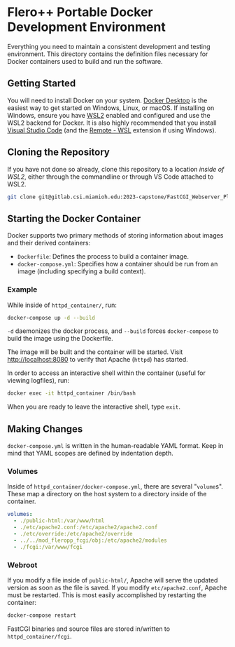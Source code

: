 # Flero++ Portable Docker Development Environment

Everything you need to maintain a consistent development and testing environment. This directory contains the definition files necessary for Docker containers used to build and run the software. 

## Getting Started

You will need to install Docker on your system. [Docker Desktop](https://docs.docker.com/desktop/) is the easiest way to get started on Windows, Linux, or macOS. If installing on Windows, ensure you have [WSL2](https://docs.microsoft.com/en-us/windows/wsl/install) enabled and configured and use the WSL2 backend for Docker. It is also highly recommended that you install [Visual Studio Code](https://code.visualstudio.com/) (and the [Remote - WSL](https://marketplace.visualstudio.com/items?itemName=ms-vscode-remote.remote-wsl) extension if using Windows).

## Cloning the Repository

If you have not done so already, clone this repository to a location *inside of WSL2*, either through the commandline or through VS Code attached to WSL2.

```bash
git clone git@gitlab.csi.miamioh.edu:2023-capstone/FastCGI_Webserver_Plugin/fastcgi-webserver-plugin-project.git 
```

## Starting the Docker Container

Docker supports two primary methods of storing information about images and their derived containers:

- `Dockerfile`: Defines the process to build a container image.
- `docker-compose.yml`: Specifies how a container should be run from an image (including specifying a build context).

### Example
While inside of `httpd_container/`, run:

```bash
docker-compose up -d --build
```

`-d` daemonizes the docker process, and `--build` forces `docker-compose` to build the image using the Dockerfile.

The image will be built and the container will be started. Visit [http://localhost:8080](https://localhost:8080) to verify that Apache (`httpd`) has started.

In order to access an interactive shell within the container (useful for viewing logfiles), run:

```bash
docker exec -it httpd_container /bin/bash
```

When you are ready to leave the interactive shell, type `exit`.

## Making Changes

`docker-compose.yml` is written in the human-readable YAML format. Keep in mind that YAML scopes are defined by indentation depth.

### Volumes

Inside of `httpd_container/docker-compose.yml`, there are several "`volume`s". These map a directory on the host system to a directory inside of the container.

```yaml
volumes:
  - ./public-html:/var/www/html
  - ./etc/apache2.conf:/etc/apache2/apache2.conf
  - ./etc/override:/etc/apache2/override
  - ../../mod_fleropp_fcgi/obj:/etc/apache2/modules
  - ./fcgi:/var/www/fcgi
```

### Webroot

If you modify a file inside of `public-html/`, Apache will serve the updated version as soon as the file is saved. If you modify `etc/apache2.conf`, Apache must be restarted. This is most easily accomplished by restarting the container:

```bash
docker-compose restart
```

FastCGI binaries and source files are stored in/written to `httpd_container/fcgi`.


